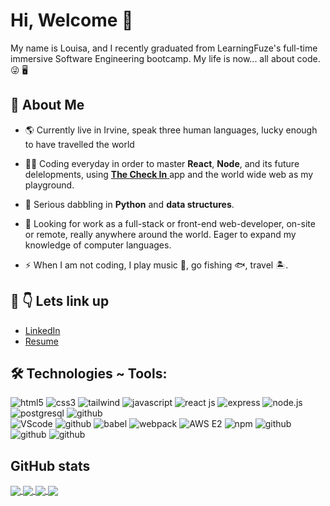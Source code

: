 # Hi, Welcome 👋
 My name is Louisa, and I recently graduated from LearningFuze's full-time immersive Software Engineering bootcamp. 
 My life is now... all about code. :stuck_out_tongue_winking_eye:	:desktop_computer:
## :mag_right: About Me
* :earth_americas: Currently live in Irvine, speak three human languages, lucky enough to have travelled the world	
* :woman_technologist: Coding everyday in order to master **React**, **Node**, and its future delelopments, using [**The Check In** ](https://the-check-in.louisawhitaker.com/) app and the world wide web as my playground. 
* :brain: Serious dabbling in **Python** and **data structures**. 

* :briefcase: Looking for work as a full-stack or front-end web-developer, on-site or remote, really anywhere around the world. Eager to expand my knowledge of computer languages.
* ⚡ When I am not coding, I play music :microphone:, go fishing :fish:, travel :desert_island:.


## 🚀 :point_down: Lets link up
* [LinkedIn](https://www.linkedin.com/in/louisa-whitaker/)
* [Resume](https://flowcv.com/resume/fkodbpiw88)


## 🛠️ Technologies ~ Tools:
<div class="tech" align=left>
  <img src="https://img.shields.io/badge/-HTML5-red?logo=html5&logoColor=white" alt="html5"/>
  <img src="https://img.shields.io/badge/-CSS3-blue?logo=css3&logoColor=white" alt="css3"/>
  <img src="https://img.shields.io/badge/-Bootstrap-6440CE?logo=bootstrap&logoColor=white" alt="tailwind"/>
  <img src="https://img.shields.io/badge/-JavaScript-444?logo=javascript&logoColor=yellow" alt="javascript"/>
  <img src="https://img.shields.io/badge/-React-3c4156?logo=react&logoColor=61DAFB" alt="react js"/>
  <img src="https://img.shields.io/badge/-EXPRESS-000?logo=express&logoColor=white" alt="express"/>
  <img src="https://img.shields.io/badge/-NODEJS-339933?logo=node.js&logoColor=white" alt="node.js"/>
  <img src="https://img.shields.io/badge/-PostgreSQL-396EA3?logo=postgresql&logoColor=white" alt="postgresql"/>
    <img src="https://img.shields.io/badge/-Python-plue?logo=python&logoColor=white" alt="github"/>

  <br>
  
  <img src="https://img.shields.io/badge/-VSCode-2B3A42?logo=visualstudiocode&logoColor=white" alt="VScode"/>
  <img src="https://img.shields.io/badge/-Figma-pink?logo=figma&logoColor=white" alt="github"/>
  <img src="https://img.shields.io/badge/-Babel-444?logo=babel&logoColor=yellow" alt="babel"/>
  <img src="https://img.shields.io/badge/-Webpack-2B3A42?logo=webpack&logoColor=8DD6F9" alt="webpack"/>
  <img src="https://img.shields.io/badge/-AWS E2-green?logo=amazonaws&logoColor=white" alt="AWS E2"/>

  <img src="https://img.shields.io/badge/-AWS Bucket-BC432B?logo=amazonaws&logoColor=white" alt="npm"/>

  <img src="https://img.shields.io/badge/-GitHub-000?logo=github&logoColor=white" alt="github"/>
  <img src="https://img.shields.io/badge/-Docker-yellow?logo=docker&logoColor=white" alt="github"/>
  <img src="https://img.shields.io/badge/-Ubuntu-purple?logo=ubuntu&logoColor=white" alt="github"/>

  
</div>


## GitHub stats
<a href="https://github.com/louiewhitz">
<img align="center" src="https://github-readme-stats.vercel.app/api?username=louiewhitz&hide=stars&show_icons=true&theme=transparent&include_all_commits=true&count_private=true">
</a>
<a href="https://github.com/louiewhitz">
<img align="center" src="https://github-readme-stats.vercel.app/api/top-langs/?username=louiewhitz&layout=compact">
</a>

<a href="https://github.com/louiewhitz/the-check-in">
  <img align="center" src="https://github-readme-stats.vercel.app/api/pin/?username=louiewhitz&repo=the-check-in&show_owner=true" />
</a>
<a href="https://github.com/louiewhitz/the-check-in">
  <img align="center" src="https://github-readme-stats.vercel.app/api/pin/?username=louiewhitz&repo=capture-nasa&show_owner=true" />
</a>
